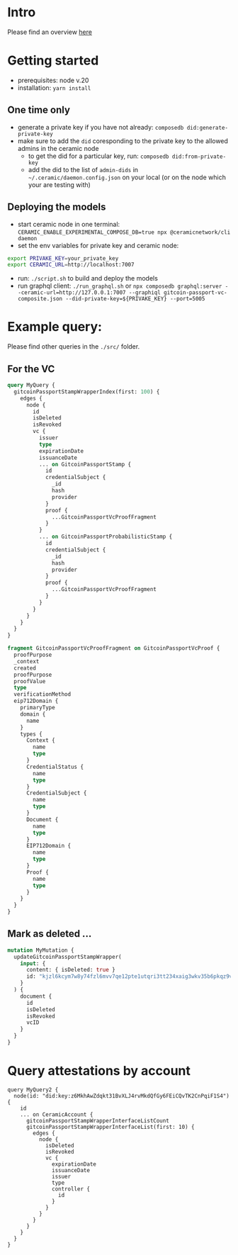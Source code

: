 # Intro

Please find an overview [here](https://app.diagrams.net/#Hnutrina%2Fcompose-db%2Fmain%2FOverview.drawio)

# Getting started

- prerequisites: node v.20
- installation: `yarn install`

## One time only

- generate a private key if you have not already: `composedb did:generate-private-key`
- make sure to add the `did` coresponding to the private key to the allowed admins in the ceramic node
  - to get the did for a particular key, run: `composedb did:from-private-key`
  - add the did to the list of `admin-dids` in `~/.ceramic/daemon.config.json` on your local (or on the node which your are testing with)

## Deploying the models

- start ceramic node in one terminal: `CERAMIC_ENABLE_EXPERIMENTAL_COMPOSE_DB=true npx @ceramicnetwork/cli daemon`
- set the env variables for private key and ceramic node:

```bash
export PRIVAKE_KEY=your_private_key
export CERAMIC_URL=http://localhost:7007
```

- run: `./script.sh` to build and deploy the models
- run graphql client: `./run_graphql.sh` or `npx composedb graphql:server --ceramic-url=http://127.0.0.1:7007 --graphiql gitcoin-passport-vc-composite.json --did-private-key=${PRIVAKE_KEY} --port=5005`

# Example query:

Please find other queries in the `./src/` folder.

## For the VC

```graphql
query MyQuery {
  gitcoinPassportStampWrapperIndex(first: 100) {
    edges {
      node {
        id
        isDeleted
        isRevoked
        vc {
          issuer
          type
          expirationDate
          issuanceDate
          ... on GitcoinPassportStamp {
            id
            credentialSubject {
              _id
              hash
              provider
            }
            proof {
              ...GitcoinPassportVcProofFragment
            }
          }
          ... on GitcoinPassportProbabilisticStamp {
            id
            credentialSubject {
              _id
              hash
              provider
            }
            proof {
              ...GitcoinPassportVcProofFragment
            }
          }
        }
      }
    }
  }
}

fragment GitcoinPassportVcProofFragment on GitcoinPassportVcProof {
  proofPurpose
  _context
  created
  proofPurpose
  proofValue
  type
  verificationMethod
  eip712Domain {
    primaryType
    domain {
      name
    }
    types {
      Context {
        name
        type
      }
      CredentialStatus {
        name
        type
      }
      CredentialSubject {
        name
        type
      }
      Document {
        name
        type
      }
      EIP712Domain {
        name
        type
      }
      Proof {
        name
        type
      }
    }
  }
}
```

## Mark as deleted ...

```graphql
mutation MyMutation {
  updateGitcoinPassportStampWrapper(
    input: {
      content: { isDeleted: true }
      id: "kjzl6kcym7w8y74fzl6mvv7qe12pte1utqri3tt234xaig3wkv35b6pkqz9vsuw"
    }
  ) {
    document {
      id
      isDeleted
      isRevoked
      vcID
    }
  }
}
```

# Query attestations by account

```
query MyQuery2 {
  node(id: "did:key:z6MkhAwZdqkt31BvXLJ4rvMkdQfGy6FEiCQvTK2CnPqiF1S4") {
    id
    ... on CeramicAccount {
      gitcoinPassportStampWrapperInterfaceListCount
      gitcoinPassportStampWrapperInterfaceList(first: 10) {
        edges {
          node {
            isDeleted
            isRevoked
            vc {
              expirationDate
              issuanceDate
              issuer
              type
              controller {
                id
              }
            }
          }
        }
      }
    }
  }
}
```